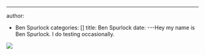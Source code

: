 ---
author:
  - Ben Spurlock
categories: []
title: Ben Spurlock
date:
---Hey my name is Ben Spurlock. I do testing occasionally.

![](/IMG_7002-Edit-1.jpg)
